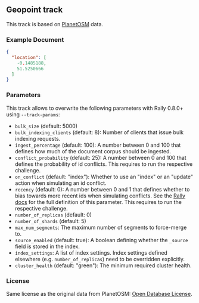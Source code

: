 ## Geopoint track

This track is based on [PlanetOSM](http://wiki.openstreetmap.org/wiki/Planet.osm) data. 

### Example Document

```json
{
  "location": [
    -0.1485188,
    51.5250666
  ]
}
```

### Parameters

This track allows to overwrite the following parameters with Rally 0.8.0+ using `--track-params`:

* `bulk_size` (default: 5000)
* `bulk_indexing_clients` (default: 8): Number of clients that issue bulk indexing requests.
* `ingest_percentage` (default: 100): A number between 0 and 100 that defines how much of the document corpus should be ingested.
* `conflict_probability` (default: 25): A number between 0 and 100 that defines the probability of id conflicts. This requires to run the respective challenge.
* `on_conflict` (default: "index"): Whether to use an "index" or an "update" action when simulating an id conflict.
* `recency` (default: 0): A number between 0 and 1 that defines whether to bias towards more recent ids when simulating conflicts. See the [Rally docs](http://esrally.readthedocs.io/en/latest/track.html#bulk) for the full definition of this parameter. This requires to run the respective challenge.
* `number_of_replicas` (default: 0)
* `number_of_shards` (default: 5)
* `max_num_segments`: The maximum number of segments to force-merge to.
* `source_enabled` (default: true): A boolean defining whether the `_source` field is stored in the index.
* `index_settings`: A list of index settings. Index settings defined elsewhere (e.g. `number_of_replicas`) need to be overridden explicitly.
* `cluster_health` (default: "green"): The minimum required cluster health.

### License

Same license as the original data from PlanetOSM: [Open Database License](http://wiki.openstreetmap.org/wiki/Open_Database_License).
